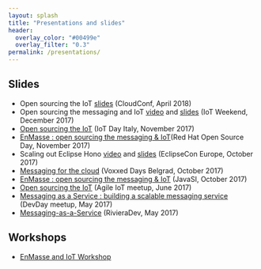 ```yaml
---
layout: splash
title: "Presentations and slides"
header:
  overlay_color: "#00499e"
  overlay_filter: "0.3"
permalink: /presentations/
---
```


## Slides

* Open sourcing the IoT [slides](https://www.slideshare.net/paolopat/open-sourcing-the-iot-93787899) (CloudConf, April 2018)
* Open sourcing the messaging and IoT [video](https://www.youtube.com/watch?v=ZIp9EPQ25eM) and [slides](https://www.slideshare.net/paolopat/open-sourcing-the-messaging-and-iot) (IoT Weekend, December 2017)
* [Open sourcing the IoT](https://www.slideshare.net/paolopat/open-sourcing-the-iot) (IoT Day Italy, November 2017)
* [EnMasse : open sourcing the messaging & IoT](https://www.slideshare.net/paolopat/enmasse-open-sourcing-the-messaging-iot-81861295)(Red Hat Open Source Day, November 2017)
* Scaling out Eclipse Hono [video](https://www.youtube.com/watch?v=ht90EqXnV-o) and [slides](https://www.slideshare.net/dejanb/scaling-out-eclipse-hono) (EclipseCon Europe, October 2017)
* [Messaging for the cloud](https://www.slideshare.net/dejanb/messaging-for-the-cloud) (Voxxed Days Belgrad, October 2017)
* [EnMasse : open sourcing the messaging & IoT](https://www.slideshare.net/paolopat/enmasse-open-sourcing-the-messaging-iot) (JavaSI, October 2017)
* [Open sourcing the IoT](https://www.slideshare.net/paolopat/open-sourcing-the-iot-enmasse-running-on-kubernetes) (Agile IoT meetup, June 2017)
* [Messaging as a Service : building a scalable messaging service](https://www.slideshare.net/paolopat/messaging-as-a-service-building-a-scalable-messaging-service) (DevDay meetup, May 2017)
* [Messaging-as-a-Service](https://www.slideshare.net/UlfLilleengen/rivieradev-75928765) (RivieraDev, May 2017)


## Workshops

* [EnMasse and IoT Workshop](https://github.com/EnMasseProject/enmasse-workshop/)

